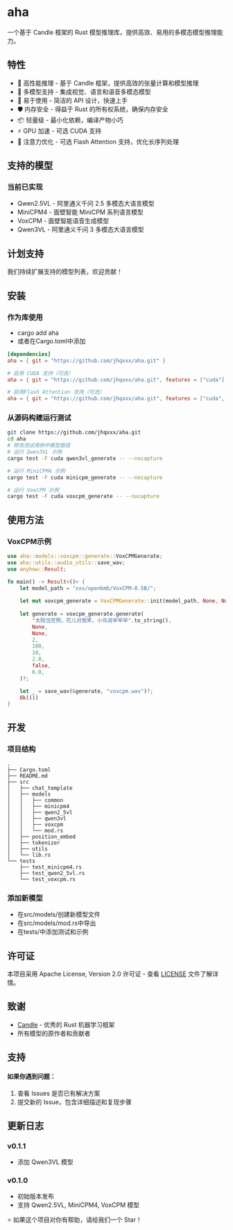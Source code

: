 # aha 
一个基于 Candle 框架的 Rust 模型推理库，提供高效、易用的多模态模型推理能力。

## 特性
* 🚀 高性能推理 - 基于 Candle 框架，提供高效的张量计算和模型推理
* 🎯 多模型支持 - 集成视觉、语言和语音多模态模型
* 🔧 易于使用 - 简洁的 API 设计，快速上手
* 🛡️ 内存安全 - 得益于 Rust 的所有权系统，确保内存安全
* 📦 轻量级 - 最小化依赖，编译产物小巧
* ⚡ GPU 加速 - 可选 CUDA 支持
* 🧠 注意力优化 - 可选 Flash Attention 支持，优化长序列处理

## 支持的模型
### 当前已实现
* Qwen2.5VL - 阿里通义千问 2.5 多模态大语言模型
* MiniCPM4 - 面壁智能 MiniCPM 系列语言模型
* VoxCPM - 面壁智能语音生成模型
* Qwen3VL - 阿里通义千问 3 多模态大语言模型

## 计划支持
我们持续扩展支持的模型列表，欢迎贡献！

## 安装
### 作为库使用
* cargo add aha
* 或者在Cargo.toml中添加
```toml
[dependencies]
aha = { git = "https://github.com/jhqxxx/aha.git" }

# 启用 CUDA 支持（可选）
aha = { git = "https://github.com/jhqxxx/aha.git", features = ["cuda"] }

# 启用Flash Attention 支持（可选）
aha = { git = "https://github.com/jhqxxx/aha.git", features = ["cuda", "flash-attn"] }
```

### 从源码构建运行测试
```bash
git clone https://github.com/jhqxxx/aha.git
cd aha
# 修改测试用例中模型路径
# 运行 Qwen3VL 示例
cargo test -F cuda qwen3vl_generate -- --nocapture

# 运行 MiniCPM4 示例  
cargo test -F cuda minicpm_generate -- --nocapture

# 运行 VoxCPM 示例
cargo test -F cuda voxcpm_generate -- --nocapture
```

## 使用方法
### VoxCPM示例
```rust
use aha::models::voxcpm::generate::VoxCPMGenerate;
use aha::utils::audio_utils::save_wav;
use anyhow::Result;

fn main() -> Result<()> {
    let model_path = "xxx/openbmb/VoxCPM-0.5B/";
    
    let mut voxcpm_generate = VoxCPMGenerate::init(model_path, None, None)?;
    
    let generate = voxcpm_generate.generate(
        "太阳当空照，花儿对我笑，小鸟说早早早".to_string(),
        None,
        None,
        2,
        100,
        10,
        2.0,
        false,
        6.0,
    )?;

    let _ = save_wav(&generate, "voxcpm.wav")?;
    Ok(())
}
```


## 开发
### 项目结构
```text
.
├── Cargo.toml
├── README.md
├── src
│   ├── chat_template
│   ├── models
│   │   ├── common
│   │   ├── minicpm4
│   │   ├── qwen2_5vl
│   │   ├── qwen3vl
│   │   ├── voxcpm
│   │   └── mod.rs
│   ├── position_embed
│   ├── tokenizer
│   ├── utils
│   └── lib.rs
└── tests
    ├── test_minicpm4.rs
    ├── test_qwen2_5vl.rs
    └── test_voxcpm.rs
```

### 添加新模型
* 在src/models/创建新模型文件
* 在src/models/mod.rs中导出
* 在tests/中添加测试和示例

## 许可证
本项目采用 Apache License, Version 2.0 许可证 - 查看 [LICENSE](./LICENSE) 文件了解详情。

## 致谢
* [Candle](https://github.com/huggingface/candle) - 优秀的 Rust 机器学习框架
* 所有模型的原作者和贡献者

## 支持
#### 如果你遇到问题：
1. 查看 Issues 是否已有解决方案
2. 提交新的 Issue，包含详细描述和复现步骤

## 更新日志
### v0.1.1
* 添加 Qwen3VL 模型

### v0.1.0
* 初始版本发布
* 支持 Qwen2.5VL, MiniCPM4, VoxCPM 模型


⭐ 如果这个项目对你有帮助，请给我们一个 Star！